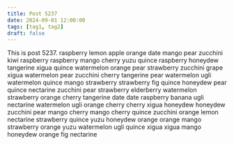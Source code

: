 ```yaml
---
title: Post 5237
date: 2024-09-01 12:00:00
tags: [tag1, tag2]
draft: false
---
```

This is post 5237.
raspberry
lemon
apple
orange
date
mango
pear
zucchini
kiwi
raspberry
raspberry
mango
cherry
yuzu
quince
raspberry
honeydew
tangerine
xigua
quince
watermelon
orange
pear
strawberry
zucchini
grape
xigua
watermelon
pear
zucchini
cherry
tangerine
pear
watermelon
ugli
watermelon
quince
mango
strawberry
strawberry
fig
quince
honeydew
pear
quince
nectarine
zucchini
pear
strawberry
elderberry
watermelon
strawberry
orange
cherry
tangerine
date
date
raspberry
banana
ugli
nectarine
watermelon
ugli
orange
cherry
cherry
xigua
honeydew
honeydew
zucchini
pear
mango
cherry
mango
cherry
quince
zucchini
orange
lemon
nectarine
strawberry
quince
yuzu
honeydew
orange
orange
mango
strawberry
orange
yuzu
watermelon
ugli
quince
xigua
xigua
mango
honeydew
orange
fig
nectarine
